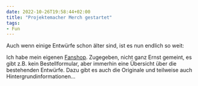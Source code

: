 ```yaml
---
date: 2022-10-26T19:58:44+02:00
title: "Projektemacher Merch gestartet"
tags:
- Fun
---
```


Auch wenn einige Entwürfe schon älter sind, ist es nun endlich so weit:
<!--more-->

Ich habe mein eigenen [Fanshop](https://merch.projektemacher.org/). Zugegeben, nicht ganz Ernst gemeint, es gibt z.B. kein Bestellformular, aber immerhin eine Übersicht über die bestehenden Entwürfe. Dazu gibt es auch die Originale und teilweise auch Hintergrundinformationen...
